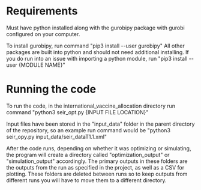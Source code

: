 # Requirements

Must have python installed along with the gurobipy package with gurobi configured on your computer.

To install gurobipy, run command "pip3 install --user gurobipy"
All other packages are built into python and should not need additional installing.
If you do run into an issue with importing a python module, run "pip3 install --user {MODULE NAME}"

# Running the code

To run the code, in the international_vaccine_allocation directory run command
"python3 seir_opt.py {INPUT FILE LOCATION}"

Input files have been stored in the "input_data" folder in the parent directory of the repository, so an example run command would be
"python3 seir_opy.py input_data/seir_dataT1.1.xml"

After the code runs, depending on whether it was optimizing or simulating, the program will create a directory called
"optimization_output" or "simulation_output" accordingly. The primary outputs in these folders are the outputs from the run as specified in the project, as well as a CSV for plotting. These folders are deleted between runs so to keep outputs from different runs you will have to move them to a different directory.